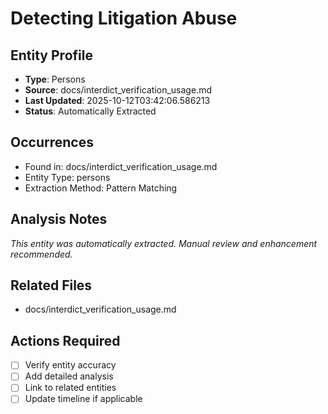 # Detecting Litigation Abuse

## Entity Profile
- **Type**: Persons
- **Source**: docs/interdict_verification_usage.md
- **Last Updated**: 2025-10-12T03:42:06.586213
- **Status**: Automatically Extracted

## Occurrences
- Found in: docs/interdict_verification_usage.md
- Entity Type: persons
- Extraction Method: Pattern Matching

## Analysis Notes
*This entity was automatically extracted. Manual review and enhancement recommended.*

## Related Files
- docs/interdict_verification_usage.md

## Actions Required
- [ ] Verify entity accuracy
- [ ] Add detailed analysis
- [ ] Link to related entities
- [ ] Update timeline if applicable
